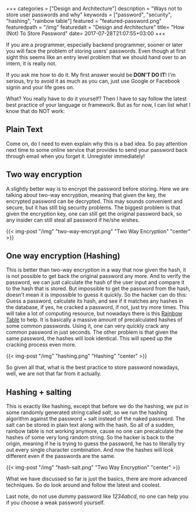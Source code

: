 +++
categories = ["Design and Architecture"]
description = "Ways not to store user passwords and why"
keywords = ["password", "security", "hashing", "rainbow table"]
featured = "featured-password.png"
featuredpath = "/img"
featuredalt = "Design and Architecture"
title= "How (Not) To Store Password"
date= 2017-07-28T21:07:55+03:00
+++

If you are a programmer, especially backend programmer, sooner or later you will face the problem of storing users' passwords. Even though at first sight this seems like an entry level problem that we should hand over to an intern, it is really not.

If you ask me how to do it. My first answer would be **DON'T DO IT**! I'm serious, try to avoid it as much as you can, just use Google or Facebook signin and your life goes on.

What? You really have to do it yourself? Then I have to say follow the latest best practice of your language or framework. But as for now, I can list what I know that do NOT work:

## Plain Text
Come on, do I need to even explain why this is a bad idea. So pay attention next time to some online service that provides to send your password back through email when you forget it. Unregister immediately!

## Two way encryption
A slightly better way is to encrypt the password before storing. Here we are talking about two-way encryption, meaning that given the key, the encrypted password can be decrypted. This may sounds convenient and secure, but it has still big security problems. The biggest problem is that given the encryption key, one can still get the original password back, so any insider can still steal all password if he/she wishes.

{{< img-post "/img" "two-way-encrypt.png" "Two Way Encryption" "center" >}}

## One way encryption (Hashing)
This is better than two-way encryption in a way that now given the hash, it is not possible to get back the original password any more. And to verify the password, we can just calculate the hash of the user input and compare it to the hash that is stored. But impossible to get the password from the hash, doesn't mean it is impossible to guess it quickly. So the hacker can do this: Guess a password, calculate its hash, and see if it matches any hashes in the database, if yes, he cracked a password, if not, just try more times. This will take a lot of computing resource, but nowadays there is this [Rainbow Table](https://en.wikipedia.org/wiki/Rainbow_table) to help. It is basically a massive amount of precalculated hashes of some common passwords. Using it, one can very quickly crack any common password in just seconds. The other problem is that given the same password, the hashes will look identical. This will speed up the cracking process even more.

{{< img-post "/img" "hashing.png" "Hashing" "center" >}}


So given all that, what is the best practice to store password nowadays, well, we are not that far from it actually.

## Hashing + salting
This is exactly like hashing, except that before we do the hashing, we put in some randomly generated string called *salt*, so we run the hashing algorithm against the password + salt instead of the naked password. The salt can be stored in plain text along with the hash. So all of a sudden, rainbow table is not working anymore, cause no one can precalculate the hashes of some very long random string. So the hacker is back to the origin, meaning if he is trying to guess the password, he has to literally try out every single character combination. And now the hashes will look different even if the passwords are the same.

{{< img-post "/img" "hash-salt.png" "Two Way Encryption" "center" >}}


What we have discussed so far is just the basics, there are more advanced techniques. So do look around and follow the latest and coolest.

Last note, do not use dummy password like *1234abcd*, no one can help you if you choose a weak password yourself.
